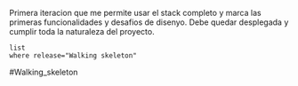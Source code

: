 
Primera iteracion que me permite usar el stack completo y marca las primeras funcionalidades y desafios de disenyo. Debe quedar desplegada y cumplir toda la naturaleza del proyecto.
```dataview
list
where release="Walking skeleton"
```
#Walking_skeleton 